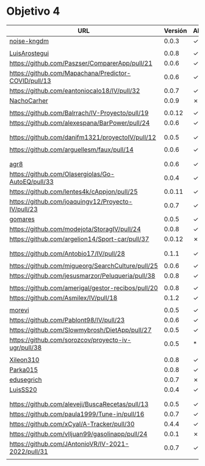 # Objetivo 4


| URL                                                                 | Versión | Alcanzado |
|---------------------------------------------------------------------|---------|-----------|
| [noise-kngdm](https://github.com/noise-kngdm/music-matcher/pull/22) | 0.0.3   | ✓         |
| <!-- Enlace de Esturillo98 -->                                      |         |           |
| [LuisArostegui](https://github.com/LuisArostegui/MyWallet/pull/30)  | 0.0.8   | ✓         |
| https://github.com/Paszser/ComparerApp/pull/21                      | 0.0.6   | ✓         |
| https://github.com/Mapachana/Predictor-COVID/pull/13                | 0.0.6   | ✓         |
| https://github.com/eantoniocalo18/IV/pull/32                        | 0.0.7   | ✓         |
| [NachoCarher](https://github.com/NachoCarher/MyHams/pull/27)        | 0.0.9   | ✗         |
| <!-- Enlace de C L A -->                                            |         |           |
| https://github.com/Balrrach/IV-Proyecto/pull/19                     | 0.0.12  | ✓         |
| https://github.com/alexespana/BarPower/pull/24                      | 0.0.6   | ✓         |
| <!-- Enlace de Javierexmar -->                                      |         |           |
| <!-- Enlace de MarinoFajardo -->                                    |         |           |
| https://github.com/danifm1321/proyectoIV/pull/12                    | 0.0.5   | ✓         |
| <!-- Enlace de josevilchez247 -->                                   |         |           |
| https://github.com/arguellesm/faux/pull/14                          | 0.0.6   | ✓         |
| <!-- Enlace de DFolchA -->                                          |         |           |
| <!-- Enlace de JaimeGM96 -->                                        |         |           |
| [agr8](https://github.com/agr8/Planner-IV/pull/23)                  | 0.0.6   | ✓         |
| https://github.com/Olasergiolas/Go-AutoEQ/pull/33                   | 0.0.4   | ✓         |
| https://github.com/lentes4k/cAppjon/pull/25                         | 0.0.11  | ✓         |
| https://github.com/joaquingv12/Proyecto-IV/pull/23                  | 0.0.7   | ✓         |
| [gomares](https://github.com/gomares/More-mangas/pull/30)           | 0.0.5   | ✓         |
| https://github.com/modejota/StoragIV/pull/24                        | 0.0.8   | ✓         |
| https://github.com/argelion14/Sport-car/pull/37                     | 0.0.12  | ✗         |
| <!-- Enlace de juanmihdz -->                                        |         |           |
| <!-- Enlace de venrra -->                                           |         |           |
| https://github.com/Antobio17/IV/pull/28                             | 0.1.1   | ✓         |
| <!-- Enlace de manujurado1 -->                                      |         |           |
| https://github.com/migueorg/SearchCulture/pull/25                   | 0.0.6   | ✓         |
| https://github.com/jesusmarzor/Peluqueria/pull/38                   | 0.0.8   | ✓         |
| <!-- Enlace de francisco3207 -->                                    |         |           |
| https://github.com/amerigal/gestor-recibos/pull/20                  | 0.0.8   | ✓         |
| https://github.com/Asmilex/IV/pull/18                               | 0.1.2   | ✓         |
| <!-- Enlace de ismaelmontesinos -->                                 |         |           |
| [morevi](https://github.com/morevi/jobcontrol/pull/54)              | 0.0.5   | ✓         |
| https://github.com/Pablont98/IV/pull/23                             | 0.0.6   | ✓         |
| https://github.com/Slowmybrosh/DietApp/pull/27                      | 0.0.5   | ✓         |
| https://github.com/sorozcov/proyecto-iv-ugr/pull/38                 | 0.0.5   | *         |
| <!-- Enlace de jlortega00 -->                                       |         |           |
| [Xileon310](https://github.com/Xileon310/GoParty/pull/33)           | 0.0.8   | ✓         |
| [Parka015](https://github.com/Parka015/SerieMotion-IV/pull/14)      | 0.0.8   | ✓         |
| [edusegrich](https://github.com/edusegrich/OpoTests/pull/31)        | 0.0.7   | ✗         |
| [LuisSS20](https://github.com/LuisSS20/DontWait/pull/17)            | 0.0.4   | ✓         |
| <!-- Enlace de juanfran00 -->                                       |         |           |
| <!-- Enlace de Albertotc99 -->                                      |         |           |
| https://github.com/aleveji/BuscaRecetas/pull/13                     | 0.0.5   | ✓         |
| https://github.com/paula1999/Tune-in/pull/16                        | 0.0.7   | ✓         |
| https://github.com/xCyal/A-Tracker/pull/30                          | 0.4.4   | ✓         |
| https://github.com/vlljuan99/gasolinapp/pull/24                     | 0.0.1   | ✗         |
| https://github.com/JAntonioVR/IV-2021-2022/pull/31                  | 0.0.7   | ✓         |
| <!-- Enlace de pablozafra97 -->                                     |         |           |

